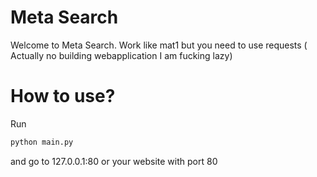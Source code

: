 # Meta Search

Welcome to Meta Search. Work like mat1 but you need to use requests ( Actually no building webapplication I am fucking lazy)

# How to use?

Run
```bash
python main.py
```
and go to 127.0.0.1:80 or your website with port 80